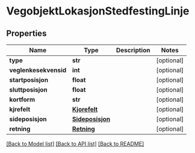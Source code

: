# VegobjektLokasjonStedfestingLinje

## Properties
Name | Type | Description | Notes
------------ | ------------- | ------------- | -------------
**type** | **str** |  | [optional] 
**veglenkesekvensid** | **int** |  | [optional] 
**startposisjon** | **float** |  | [optional] 
**sluttposisjon** | **float** |  | [optional] 
**kortform** | **str** |  | [optional] 
**kjrefelt** | [**Kjorefelt**](Kjorefelt.md) |  | [optional] 
**sideposisjon** | [**Sideposisjon**](Sideposisjon.md) |  | [optional] 
**retning** | [**Retning**](Retning.md) |  | [optional] 

[[Back to Model list]](../README.md#documentation-for-models) [[Back to API list]](../README.md#documentation-for-api-endpoints) [[Back to README]](../README.md)

